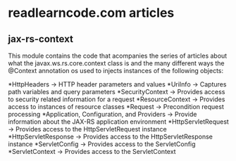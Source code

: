 # readlearncode.com articles

## jax-rs-context
This module contains the code that acompanies the series of articles about what the javax.ws.rs.core.context class is and the many different ways the @Context annotation os used to injects instances of the following objects:

*HttpHeaders -> HTTP header parameters and values
*UriInfo -> Captures path variables and query parameters
*SecurityContext -> Provides access to security related information for a request
*ResourceContext -> Provides access to instances of resource classes
*Request -> Precondition request processing
*Application, Configuration, and Providers -> Provide information about the JAX-RS application environment
*HttpServletRequest -> Provides access to the HttpServletRequest instance
*HttpServletResponse -> Provides access to the HttpServletResponse instance
*ServletConfig -> Provides access to the ServletConfig
*ServletContext -> Provides access to the ServletContext 
